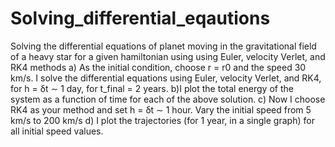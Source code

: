# Solving_differential_eqautions
Solving the differential equations of planet moving in the gravitational field of a heavy star for a given hamiltonian using  using Euler, velocity Verlet, and RK4 methods
a) As the initial condition, choose r = r0 and the speed 30 km/s. I solve the differential equations using Euler,
velocity Verlet, and RK4, for h = δt ∼ 1 day, for t_final = 2 years.
b)I plot the total energy of the system as a function of time for each of the above solution.
c) Now I choose RK4 as your method and set h = δt ∼ 1 hour. Vary the initial speed from 5 km/s
to 200 km/s
d) I plot the trajectories (for 1 year, in a single graph) for all initial speed values.
